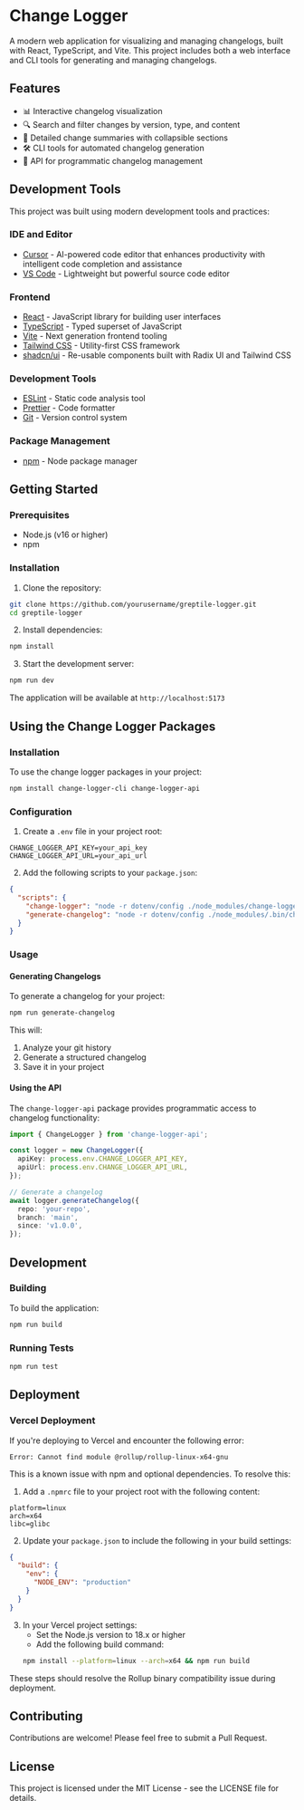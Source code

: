 # Change Logger

A modern web application for visualizing and managing changelogs, built with React, TypeScript, and Vite. This project includes both a web interface and CLI tools for generating and managing changelogs.

## Features

- 📊 Interactive changelog visualization
- 🔍 Search and filter changes by version, type, and content
- 📝 Detailed change summaries with collapsible sections
- 🛠️ CLI tools for automated changelog generation
- 🔌 API for programmatic changelog management

## Development Tools

This project was built using modern development tools and practices:

### IDE and Editor

- [Cursor](https://cursor.sh) - AI-powered code editor that enhances productivity with intelligent code completion and assistance
- [VS Code](https://code.visualstudio.com/) - Lightweight but powerful source code editor

### Frontend

- [React](https://reactjs.org/) - JavaScript library for building user interfaces
- [TypeScript](https://www.typescriptlang.org/) - Typed superset of JavaScript
- [Vite](https://vitejs.dev/) - Next generation frontend tooling
- [Tailwind CSS](https://tailwindcss.com/) - Utility-first CSS framework
- [shadcn/ui](https://ui.shadcn.com/) - Re-usable components built with Radix UI and Tailwind CSS

### Development Tools

- [ESLint](https://eslint.org/) - Static code analysis tool
- [Prettier](https://prettier.io/) - Code formatter
- [Git](https://git-scm.com/) - Version control system

### Package Management

- [npm](https://www.npmjs.com/) - Node package manager

## Getting Started

### Prerequisites

- Node.js (v16 or higher)
- npm

### Installation

1. Clone the repository:

```bash
git clone https://github.com/yourusername/greptile-logger.git
cd greptile-logger
```

2. Install dependencies:

```bash
npm install
```

3. Start the development server:

```bash
npm run dev
```

The application will be available at `http://localhost:5173`

## Using the Change Logger Packages

### Installation

To use the change logger packages in your project:

```bash
npm install change-logger-cli change-logger-api
```

### Configuration

1. Create a `.env` file in your project root:

```env
CHANGE_LOGGER_API_KEY=your_api_key
CHANGE_LOGGER_API_URL=your_api_url
```

2. Add the following scripts to your `package.json`:

```json
{
  "scripts": {
    "change-logger": "node -r dotenv/config ./node_modules/change-logger-api/dist/index.js dotenv_config_path=.env",
    "generate-changelog": "node -r dotenv/config ./node_modules/.bin/change-logger-cli generateChangeLog dotenv_config_path=.env"
  }
}
```

### Usage

#### Generating Changelogs

To generate a changelog for your project:

```bash
npm run generate-changelog
```

This will:

1. Analyze your git history
2. Generate a structured changelog
3. Save it in your project

#### Using the API

The `change-logger-api` package provides programmatic access to changelog functionality:

```typescript
import { ChangeLogger } from 'change-logger-api';

const logger = new ChangeLogger({
  apiKey: process.env.CHANGE_LOGGER_API_KEY,
  apiUrl: process.env.CHANGE_LOGGER_API_URL,
});

// Generate a changelog
await logger.generateChangelog({
  repo: 'your-repo',
  branch: 'main',
  since: 'v1.0.0',
});
```

## Development

### Building

To build the application:

```bash
npm run build
```

### Running Tests

```bash
npm run test
```

## Deployment

### Vercel Deployment

If you're deploying to Vercel and encounter the following error:

```
Error: Cannot find module @rollup/rollup-linux-x64-gnu
```

This is a known issue with npm and optional dependencies. To resolve this:

1. Add a `.npmrc` file to your project root with the following content:

```
platform=linux
arch=x64
libc=glibc
```

2. Update your `package.json` to include the following in your build settings:

```json
{
  "build": {
    "env": {
      "NODE_ENV": "production"
    }
  }
}
```

3. In your Vercel project settings:
   - Set the Node.js version to 18.x or higher
   - Add the following build command:
   ```bash
   npm install --platform=linux --arch=x64 && npm run build
   ```

These steps should resolve the Rollup binary compatibility issue during deployment.

## Contributing

Contributions are welcome! Please feel free to submit a Pull Request.

## License

This project is licensed under the MIT License - see the LICENSE file for details.
